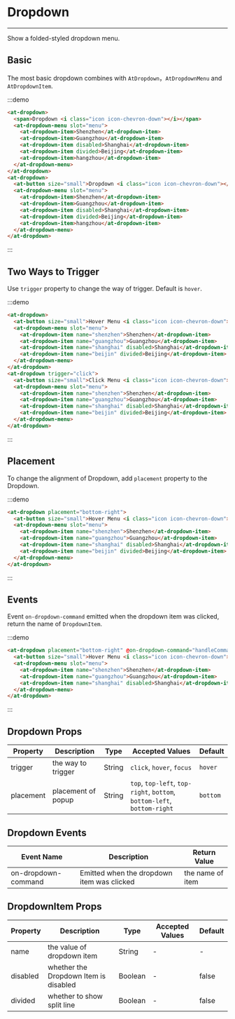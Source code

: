 
# Dropdown

----

Show a folded-styled dropdown menu.

## Basic

The most basic dropdown combines with `AtDropdown`，`AtDropdownMenu` and `AtDropdownItem`.

:::demo
```html
<at-dropdown>
  <span>Dropdown <i class="icon icon-chevron-down"></i></span>
  <at-dropdown-menu slot="menu">
    <at-dropdown-item>Shenzhen</at-dropdown-item>
    <at-dropdown-item>Guangzhou</at-dropdown-item>
    <at-dropdown-item disabled>Shanghai</at-dropdown-item>
    <at-dropdown-item divided>Beijing</at-dropdown-item>
    <at-dropdown-item>hangzhou</at-dropdown-item>
  </at-dropdown-menu>
</at-dropdown>
<at-dropdown>
  <at-button size="small">Dropdown <i class="icon icon-chevron-down"></i></at-button>
  <at-dropdown-menu slot="menu">
    <at-dropdown-item>Shenzhen</at-dropdown-item>
    <at-dropdown-item>Guangzhou</at-dropdown-item>
    <at-dropdown-item disabled>Shanghai</at-dropdown-item>
    <at-dropdown-item divided>Beijing</at-dropdown-item>
    <at-dropdown-item>hangzhou</at-dropdown-item>
  </at-dropdown-menu>
</at-dropdown>
```
:::

## Two Ways to Trigger

Use `trigger` property to change the way of trigger. Default is `hover`.

:::demo
```html
<at-dropdown>
  <at-button size="small">Hover Menu <i class="icon icon-chevron-down"></at-button>
  <at-dropdown-menu slot="menu">
    <at-dropdown-item name="shenzhen">Shenzhen</at-dropdown-item>
    <at-dropdown-item name="guangzhou">Guangzhou</at-dropdown-item>
    <at-dropdown-item name="shanghai" disabled>Shanghai</at-dropdown-item>
    <at-dropdown-item name="beijin" divided>Beijing</at-dropdown-item>
  </at-dropdown-menu>
</at-dropdown>
<at-dropdown trigger="click">
  <at-button size="small">Click Menu <i class="icon icon-chevron-down"></at-button>
  <at-dropdown-menu slot="menu">
    <at-dropdown-item name="shenzhen">Shenzhen</at-dropdown-item>
    <at-dropdown-item name="guangzhou">Guangzhou</at-dropdown-item>
    <at-dropdown-item name="shanghai" disabled>Shanghai</at-dropdown-item>
    <at-dropdown-item name="beijin" divided>Beijing</at-dropdown-item>
  </at-dropdown-menu>
</at-dropdown>
```
:::

## Placement

To change the alignment of Dropdown, add `placement` property to the Dropdown.

:::demo
```html
<at-dropdown placement="bottom-right">
  <at-button size="small">Hover Menu <i class="icon icon-chevron-down"></at-button>
  <at-dropdown-menu slot="menu">
    <at-dropdown-item name="shenzhen">Shenzhen</at-dropdown-item>
    <at-dropdown-item name="guangzhou">Guangzhou</at-dropdown-item>
    <at-dropdown-item name="shanghai" disabled>Shanghai</at-dropdown-item>
    <at-dropdown-item name="beijin" divided>Beijing</at-dropdown-item>
  </at-dropdown-menu>
</at-dropdown>
```
:::

## Events

Event `on-dropdown-command` emitted when the dropdown item was clicked, return the name of `DropdownItem`.

:::demo
```html
<at-dropdown placement="bottom-right" @on-dropdown-command="handleCommand">
  <at-button size="small">Hover Menu <i class="icon icon-chevron-down"></at-button>
  <at-dropdown-menu slot="menu">
    <at-dropdown-item name="shenzhen">Shenzhen</at-dropdown-item>
    <at-dropdown-item name="guangzhou">Guangzhou</at-dropdown-item>
    <at-dropdown-item name="shanghai" disabled>Shanghai</at-dropdown-item>
  </at-dropdown-menu>
</at-dropdown>
```
:::

## Dropdown Props

| Property      | Description          | Type      | Accepted Values                           | Default  |
|---------- |-------------- |---------- |--------------------------------  |-------- |
| trigger | the way to trigger | String | `click`, `hover`, `focus` | `hover` |
| placement | placement of popup | String | `top`, `top-left`, `top-right`, `bottom`, `bottom-left`, `bottom-right` | `bottom` |

## Dropdown Events

| Event Name      | Description          | Return Value  |
|---------- |-------------- |---------- |
| on-dropdown-command | Emitted when the dropdown item was clicked  | the name of item |

## DropdownItem Props

| Property      | Description          | Type      | Accepted Values                           | Default  |
|---------- |-------------- |---------- |--------------------------------  |-------- |
| name | the value of dropdown item | String | - | - |
| disabled | whether the Dropdown Item is disabled | Boolean | - | false |
| divided | whether to show split line | Boolean | - | false |

<style  scoped>
  .at-dropdown + .at-dropdown {
    margin-left: 8px;
  }
  .at-dropdown__trigger {
    > span {
      font-size: 12px;
    }
  }
</style>

<script>
  export default {
    methods: {
      handleCommand (name) {
        this.$Message(`点击菜单：${name}`)
      }
    }
  }
</script>
